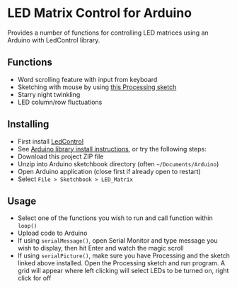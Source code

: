 # LED Matrix Control for Arduino

Provides a number of functions for controlling LED matrices using an Arduino with LedControl library.

## Functions
- Word scrolling feature with input from keyboard
- Sketching with mouse by using [this Processing sketch](https://github.com/asgaines/LED-Matrix-Processing-Sketch)
- Starry night twinkling
- LED column/row fluctuations
    
## Installing
- First install [LedControl](https://github.com/wayoda/LedControl)
- See [Arduino library install instructions](https://www.arduino.cc/en/Guide/Libraries), or try the following steps:
- Download this project ZIP file
- Unzip into Arduino sketchbook directory (often `~/Documents/Arduino`)
- Open Arduino application (close first if already open to restart)
- Select `File > Sketchbook > LED_Matrix`

## Usage
- Select one of the functions you wish to run and call function within `loop()`
- Upload code to Arduino
- If using `serialMessage()`, open Serial Monitor and type message you wish to display, then hit Enter and watch the magic scroll
- If using `serialPicture()`, make sure you have Processing and the sketch linked above installed. Open the Processing sketch and run program. A grid will appear where left clicking will select LEDs to be turned on, right click for off
    
